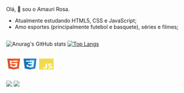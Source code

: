 Olá, 👋 sou o Amauri Rosa.

- Atualmente estudando HTML5, CSS e JavaScript;
- Amo esportes (principalmente futebol e basquete), séries e filmes; 

##

![Anurag's GitHub stats](https://github-readme-stats.vercel.app/api?username=amaurirosa&theme=transparent_icons=true)
[![Top Langs](https://github-readme-stats.vercel.app/api/top-langs/?username=amaurirosa&layout=compact)](https://github.com/amaurirosa/github-readme-stats)

<div style="display: inline_block"><br>
  <img align="center" alt="Rafa-HTML" height="30" width="40" src="https://raw.githubusercontent.com/devicons/devicon/master/icons/html5/html5-original.svg">
  <img align="center" alt="Rafa-CSS" height="30" width="40" src="https://raw.githubusercontent.com/devicons/devicon/master/icons/css3/css3-original.svg">
  <img align="center" alt="Rafa-Js" height="30" width="40" src="https://raw.githubusercontent.com/devicons/devicon/master/icons/javascript/javascript-plain.svg">
</div>

##

<div>

 <a href="https://www.linkedin.com/in/amauri-rosa" target="_blank"><img src="https://img.shields.io/badge/-LinkedIn-%230077B5?style=for-the-badge&logo=linkedin&logoColor=white" target="_blank"></a> 
 <a href="https://instagram.com/amauri_rosaa" target="_blank"><img src="https://img.shields.io/badge/-Instagram-%23E4405F?style=for-the-badge&logo=instagram&logoColor=white" target="_blank"></a>
 
 </div>
